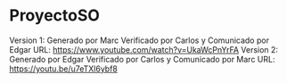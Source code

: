 # ProyectoSO
Version 1: Generado por Marc Verificado por Carlos y Comunicado por Edgar
URL: https://www.youtube.com/watch?v=UkaWcPnYrFA
Version 2: Generado por Edgar Verificado por Carlos y Comunicado por Marc
URL: https://youtu.be/u7eTXl6ybf8
